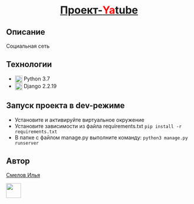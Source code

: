 <h1 align="center">
  <a target="_blank" href="https://github.com/PivnoyFei/yatube_project/">Проект-<span style="color:red">Ya</span>tube
  </a>
</h1>

## Описание
Социальная сеть
## Технологии
<ul>
  <li>
    <img src="https://cdn.icon-icons.com/icons2/2107/PNG/512/file_type_python_icon_130221.png" 
    height="20" width="20" align="top">
    Python 3.7
  </li>
  <li>
    <img src="https://cdn.icon-icons.com/icons2/2107/PNG/512/file_type_django_icon_130645.png" 
    height="20" width="20" align="top">
    Django 2.2.19
  </li>
</ul>

## Запуск проекта в dev-режиме
- Установите и активируйте виртуальное окружение
- Установите зависимости из файла requirements.txt
```pip install -r requirements.txt``` 
- В папке с файлом manage.py выполните команду:
```python3 manage.py runserver```
## Автор
<a target="_blank" href="https://github.com/PivnoyFei/">Смелов Илья</a>
<p><a>
<img src="https://cdn.icon-icons.com/icons2/2134/PNG/512/heart_cute_emoji_emo_icon_131637.png" 
  height="40" width="40" />
</a></p>
